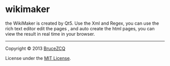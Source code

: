 wikimaker
=========
the WikiMaker is created by Qt5. Use the Xml and Regex, you can use the rich text editor edit the pages , and auto create the html pages, you can view the result in real time in your browser.

------
Copyright &copy; 2013 [BruceZCQ](http://zhucongqi.cn)

License under the [MIT License][mit]. 

[MIT]: http://www.opensource.org/licenses/mit-license.php
